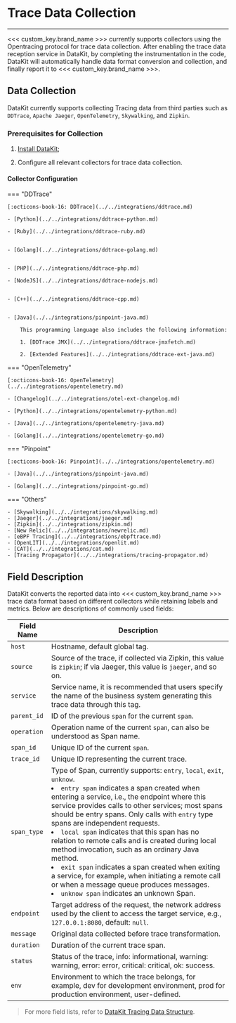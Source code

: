# Trace Data Collection
---

<<< custom_key.brand_name >>> currently supports collectors using the Opentracing protocol for trace data collection. After enabling the trace data reception service in DataKit, by completing the instrumentation in the code, DataKit will automatically handle data format conversion and collection, and finally report it to <<< custom_key.brand_name >>>.


## Data Collection

DataKit currently supports collecting Tracing data from third parties such as `DDTrace`, `Apache Jaeger`, `OpenTelemetry`, `Skywalking`, and `Zipkin`.


### Prerequisites for Collection

1. [Install DataKit](../../datakit/datakit-install.md);

2. Configure all relevant collectors for trace data collection.

#### Collector Configuration   

<div class="grid" markdown>

=== "DDTrace"

    [:octicons-book-16: DDTrace](../../integrations/ddtrace.md)

    - [Python](../../integrations/ddtrace-python.md)

    - [Ruby](../../integrations/ddtrace-ruby.md)


    - [Golang](../../integrations/ddtrace-golang.md)


    - [PHP](../../integrations/ddtrace-php.md)

    - [NodeJS](../../integrations/ddtrace-nodejs.md)


    - [C++](../../integrations/ddtrace-cpp.md)


    - [Java](../../integrations/pinpoint-java.md)

        This programming language also includes the following information:

        1. [DDTrace JMX](../../integrations/ddtrace-jmxfetch.md)
            
        2. [Extended Features](../../integrations/ddtrace-ext-java.md)
    

=== "OpenTelemetry"

    [:octicons-book-16: OpenTelemetry](../../integrations/opentelemetry.md)

    - [Changelog](../../integrations/otel-ext-changelog.md)

    - [Python](../../integrations/opentelemetry-python.md)

    - [Java](../../integrations/opentelemetry-java.md)

    - [Golang](../../integrations/opentelemetry-go.md)

=== "Pinpoint"

    [:octicons-book-16: Pinpoint](../../integrations/opentelemetry.md)

    - [Java](../../integrations/pinpoint-java.md)

    - [Golang](../../integrations/pinpoint-go.md)

=== "Others"

    - [Skywalking](../../integrations/skywalking.md)    
    - [Jaeger](../../integrations/jaeger.md)     
    - [Zipkin](../../integrations/zipkin.md)    
    - [New Relic](../../integrations/newrelic.md)    
    - [eBPF Tracing](../../integrations/ebpftrace.md)     
    - [OpenLIT](../../integrations/openlit.md)     
    - [CAT](../../integrations/cat.md)     
    - [Tracing Propagator](../../integrations/tracing-propagator.md) 

</div>

## Field Description

DataKit converts the reported data into <<< custom_key.brand_name >>> trace data format based on different collectors while retaining labels and metrics. Below are descriptions of commonly used fields:

| Field Name | Description |
| --------- | ------------------------------------------------------------ |
| `host`      | Hostname, default global tag. |
| `source`    | Source of the trace, if collected via Zipkin, this value is `zipkin`; if via Jaeger, this value is `jaeger`, and so on. |
| `service`   | Service name, it is recommended that users specify the name of the business system generating this trace data through this tag. |
| `parent_id` | ID of the previous `span` for the current `span`. |
| `operation` | Operation name of the current `span`, can also be understood as Span name. |
| `span_id`   | Unique ID of the current `span`. |
| `trace_id`  | Unique ID representing the current trace. |
| `span_type` | Type of Span, currently supports: `entry`, `local`, `exit`, `unknow`. <br><li>`entry span` indicates a span created when entering a service, i.e., the endpoint where this service provides calls to other services; most spans should be entry spans. Only calls with `entry` type spans are independent requests. <br><li>`local span` indicates that this span has no relation to remote calls and is created during local method invocation, such as an ordinary Java method. <br><li>`exit span` indicates a span created when exiting a service, for example, when initiating a remote call or when a message queue produces messages. <br><li>`unknow span` indicates an unknown Span. |
| `endpoint`  | Target address of the request, the network address used by the client to access the target service, e.g., `127.0.0.1:8080`, default: `null`. |
| `message`   | Original data collected before trace transformation. |
| `duration`  | Duration of the current trace span. |
| `status`    | Status of the trace, info: informational, warning: warning, error: error, critical: critical, ok: success. |
| `env`       | Environment to which the trace belongs, for example, dev for development environment, prod for production environment, user-defined. |

> For more field lists, refer to [DataKit Tracing Data Structure](../../integrations/datakit-tracing-struct.md#point-proto).